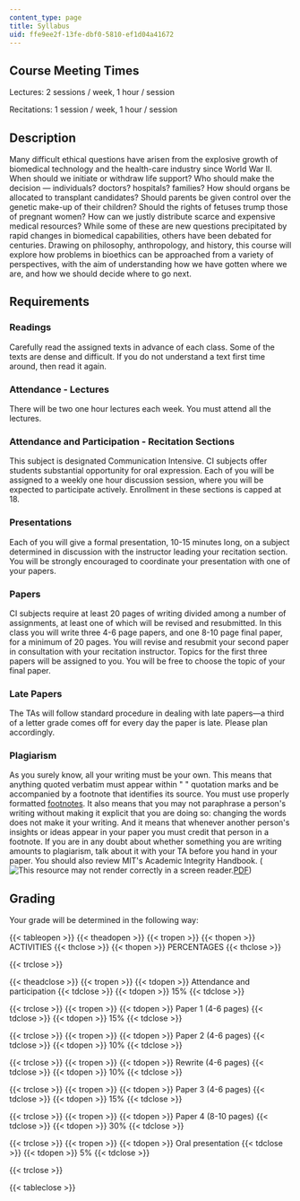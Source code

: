 ```yaml
---
content_type: page
title: Syllabus
uid: ffe9ee2f-13fe-dbf0-5810-ef1d04a41672
---
```


Course Meeting Times
--------------------

Lectures: 2 sessions / week, 1 hour / session

Recitations: 1 session / week, 1 hour / session

Description
-----------

Many difficult ethical questions have arisen from the explosive growth of biomedical technology and the health-care industry since World War II. When should we initiate or withdraw life support? Who should make the decision — individuals? doctors? hospitals? families? How should organs be allocated to transplant candidates? Should parents be given control over the genetic make-up of their children? Should the rights of fetuses trump those of pregnant women? How can we justly distribute scarce and expensive medical resources? While some of these are new questions precipitated by rapid changes in biomedical capabilities, others have been debated for centuries. Drawing on philosophy, anthropology, and history, this course will explore how problems in bioethics can be approached from a variety of perspectives, with the aim of understanding how we have gotten where we are, and how we should decide where to go next.

Requirements
------------

### Readings

Carefully read the assigned texts in advance of each class. Some of the texts are dense and difficult. If you do not understand a text first time around, then read it again.

### Attendance - Lectures

There will be two one hour lectures each week. You must attend all the lectures.

### Attendance and Participation - Recitation Sections

This subject is designated Communication Intensive. CI subjects offer students substantial opportunity for oral expression. Each of you will be assigned to a weekly one hour discussion session, where you will be expected to participate actively. Enrollment in these sections is capped at 18.

### Presentations

Each of you will give a formal presentation, 10-15 minutes long, on a subject determined in discussion with the instructor leading your recitation section. You will be strongly encouraged to coordinate your presentation with one of your papers.

### Papers

CI subjects require at least 20 pages of writing divided among a number of assignments, at least one of which will be revised and resubmitted. In this class you will write three 4-6 page papers, and one 8-10 page final paper, for a minimum of 20 pages. You will revise and resubmit your second paper in consultation with your recitation instructor. Topics for the first three papers will be assigned to you. You will be free to choose the topic of your final paper.

### Late Papers

The TAs will follow standard procedure in dealing with late papers—a third of a letter grade comes off for every day the paper is late. Please plan accordingly.

### Plagiarism

As you surely know, all your writing must be your own. This means that anything quoted verbatim must appear within " " quotation marks and be accompanied by a footnote that identifies its source. You must use properly formatted [footnotes](http://libguides.mit.edu/citing). It also means that you may not paraphrase a person's writing without making it explicit that you are doing so: changing the words does not make it your writing. And it means that whenever another person's insights or ideas appear in your paper you must credit that person in a footnote. If you are in any doubt about whether something you are writing amounts to plagiarism, talk about it with your TA before you hand in your paper. You should also review MIT's Academic Integrity Handbook. (![This resource may not render correctly in a screen reader.](/images/inacessible.gif)[PDF](http://web.mit.edu/academicintegrity/handbook/handbook.pdf))

Grading
-------

Your grade will be determined in the following way:

{{< tableopen >}}
{{< theadopen >}}
{{< tropen >}}
{{< thopen >}}
ACTIVITIES
{{< thclose >}}
{{< thopen >}}
PERCENTAGES
{{< thclose >}}

{{< trclose >}}

{{< theadclose >}}
{{< tropen >}}
{{< tdopen >}}
Attendance and participation
{{< tdclose >}}
{{< tdopen >}}
15%
{{< tdclose >}}

{{< trclose >}}
{{< tropen >}}
{{< tdopen >}}
Paper 1 (4-6 pages)
{{< tdclose >}}
{{< tdopen >}}
15%
{{< tdclose >}}

{{< trclose >}}
{{< tropen >}}
{{< tdopen >}}
Paper 2 (4-6 pages)
{{< tdclose >}}
{{< tdopen >}}
10%
{{< tdclose >}}

{{< trclose >}}
{{< tropen >}}
{{< tdopen >}}
Rewrite (4-6 pages)
{{< tdclose >}}
{{< tdopen >}}
10%
{{< tdclose >}}

{{< trclose >}}
{{< tropen >}}
{{< tdopen >}}
Paper 3 (4-6 pages)
{{< tdclose >}}
{{< tdopen >}}
15%
{{< tdclose >}}

{{< trclose >}}
{{< tropen >}}
{{< tdopen >}}
Paper 4 (8-10 pages)
{{< tdclose >}}
{{< tdopen >}}
30%
{{< tdclose >}}

{{< trclose >}}
{{< tropen >}}
{{< tdopen >}}
Oral presentation
{{< tdclose >}}
{{< tdopen >}}
5%
{{< tdclose >}}

{{< trclose >}}

{{< tableclose >}}
